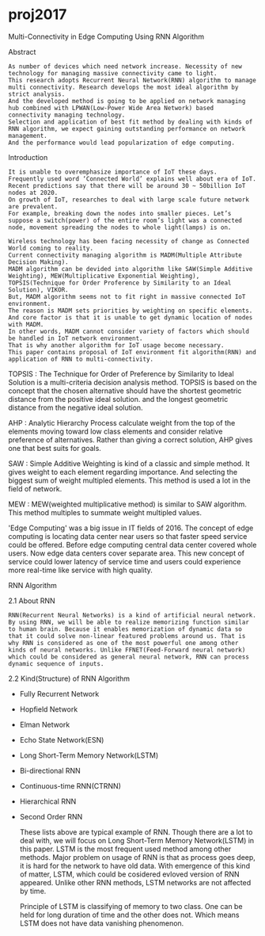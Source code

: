 # proj2017
Multi-Connectivity in Edge Computing Using RNN Algorithm

Abstract

	As number of devices which need network increase. Necessity of new technology for managing massive connectivity came to light.
	This research adopts Recurrent Neural Network(RNN) algorithm to manage multi connectivity. Research develops the most ideal algorithm by strict analysis.
	And the developed method is going to be applied on network managing hub combined with LPWAN(Low-Power Wide Area Network) based connectivity managing technology.
	Selection and application of best fit method by dealing with kinds of RNN algorithm, we expect gaining outstanding performance on network management.
	And the performance would lead popularization of edge computing.

Introduction

	It is unable to overemphasize importance of IoT these days.
	Frequently used word ‘Connected World’ explains well about era of IoT. Recent predictions say that there will be around 30 ~ 50billion IoT nodes at 2020.
	On growth of IoT, researches to deal with large scale future network are prevalent.
	For example, breaking down the nodes into smaller pieces. Let’s suppose a switch(power) of the entire room’s light was a connected node, movement spreading the nodes to whole light(lamps) is on.

	Wireless technology has been facing necessity of change as Connected World coming to reality. 
	Current connectivity managing algorithm is MADM(Multiple Attribute Decision Making). 
	MADM algorithm can be devided into algorithm like SAW(Simple Additive Weighting), MEW(Multiplicative Exponential Weighting), TOPSIS(Technique for Order Proference by Similarity to an Ideal Solution), VIKOR. 
	But, MADM algorithm seems not to fit right in massive connected IoT environment. 
	The reason is MADM sets priorities by weighting on specific elements. 
	And core factor is that it is unable to get dynamic location of nodes with MADM. 
	In other words, MADM cannot consider variety of factors which should be handled in IoT network environment. 
	That is why another algorithm for IoT usage become necessary. 
	This paper contains proposal of IoT environment fit algorithm(RNN) and application of RNN to multi-connectivity.

TOPSIS : The Technique for Order of Preference by Similarity to Ideal Solution is a multi-criteria decision analysis method. TOPSIS is based on the concept that the chosen alternative should have the shortest geometric distance from the positive ideal solution. and the longest geometric distance from the negative ideal solution.

AHP : Analytic Hierarchy Process calculate weight from the top of the elements moving toward low class elements and consider relative preference of alternatives. Rather than giving a correct solution, AHP gives one that best suits for goals.

SAW : Simple Additive Weighting is kind of a classic and simple method. It gives weight to each element regarding importance. And selecting the biggest sum of weight multipled elements. This method is used a lot in the field of network.

MEW : MEW(weighted multiplicative method) is similar to SAW algorithm. This method multiples to summate weight multipled values.

 'Edge Computing' was a big issue in IT fields of 2016. The concept of edge computing is locating data center near users so that faster speed service could be offered. Before edge computing central data center covered whole users. Now edge data centers cover separate area. This new concept of service could lower latency of service time and users could experience more real-time like service with high quality.

RNN Algorithm

2.1 About RNN

	RNN(Recurrent Neural Networks) is a kind of artificial neural network. By using RNN, we will be able to realize memorizing function similar to human brain. Because it enables memorization of dynamic data so that it could solve non-linear featured problems around us. That is why RNN is considered as one of the most powerful one among other kinds of neural networks. Unlike FFNET(Feed-Forward neural network) which could be considered as general neural network, RNN can process dynamic sequence of inputs. 


2.2 Kind(Structure) of RNN Algorithm
- Fully Recurrent Network
- Hopfield Network
- Elman Network
- Echo State Network(ESN)
- Long Short-Term Memory Network(LSTM)
- Bi-directional RNN
- Continuous-time RNN(CTRNN)
- Hierarchical RNN
- Second Order RNN

	These lists above are typical example of RNN. Though there are a lot to deal with, we will focus on Long Short-Term Memory Network(LSTM) in this paper. LSTM is the most frequent used method among other methods. Major problem on usage of RNN is that as process goes deep, it is hard for the network to have old data. With emergence of this kind of matter, LSTM, which could be cosidered evloved version of RNN appeared. Unlike other RNN methods, LSTM networks are not affected by time.

	Principle of LSTM is classifying of memory to two class. One can be held for long duration of time and the other does not. Which means LSTM does not have data vanishing phenomenon. 

